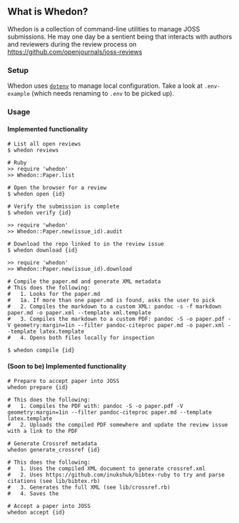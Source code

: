 ## What is Whedon?

Whedon is a collection of command-line utilities to manage JOSS submissions. He may one day be a sentient being that interacts with authors and reviewers during the review process on https://github.com/openjournals/joss-reviews

### Setup

Whedon uses [`dotenv`](https://github.com/bkeepers/dotenv) to manage local configuration. Take a look at `.env-example` (which needs renaming to `.env` to be picked up).

### Usage

#### Implemented functionality
```
# List all open reviews
$ whedon reviews

# Ruby
>> require 'whedon'
>> Whedon::Paper.list

```

```
# Open the browser for a review
$ whedon open {id}

```

```
# Verify the submission is complete
$ whedon verify {id}

>> require 'whedon'
>> Whedon::Paper.new(issue_id).audit
```

```
# Download the repo linked to in the review issue
$ whedon download {id}

>> require 'whedon'
>> Whedon::Paper.new(issue_id).download
```

```
# Compile the paper.md and generate XML metadata
# This does the following:
#   1. Looks for the paper.md
#   1a. If more than one paper.md is found, asks the user to pick
#   2. Compiles the markdown to a custom XML: pandoc -s -f markdown paper.md -o paper.xml --template xml.template
#   3. Compiles the markdown to a custom PDF: pandoc -S -o paper.pdf -V geometry:margin=1in --filter pandoc-citeproc paper.md -o paper.xml --template latex.template
#   4. Opens both files locally for inspection

$ whedon compile {id}
```
#### (Soon to be) Implemented functionality

```
# Prepare to accept paper into JOSS
whedon prepare {id}

# This does the following:
#   1. Compiles the PDF with: pandoc -S -o paper.pdf -V geometry:margin=1in --filter pandoc-citeproc paper.md --template latex.template
#   2. Uploads the compiled PDF somewhere and update the review issue with a link to the PDF

# Generate Crossref metadata
whedon generate_crossref {id}

# This does the following:
#   1. Uses the compiled XML document to generate crossref.xml
#   2. Uses https://github.com/inukshuk/bibtex-ruby to try and parse citations (see lib/bibtex.rb)
#   3. Generates the full XML (see lib/crossref.rb)
#   4. Saves the

# Accept a paper into JOSS
whedon accept {id}
```
